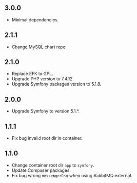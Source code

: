 3.0.0
-------------------------------------------------------------------
+ Minimal dependencies.

2.1.1
-------------------------------------------------------------------
+ Change MySQL chart repo.

2.1.0
-------------------------------------------------------------------
+ Replace EFK to GPL.
+ Upgrade PHP version to 7.4.12.
+ Upgrade Symfony packages version to 5.1.8.

2.0.0
-------------------------------------------------------------------
+ Upgrade Symfony to version 5.1.*.

1.1.1
-------------------------------------------------------------------
+ Fix bug invalid root dir in container.

1.1.0
-------------------------------------------------------------------
+ Change container root dir `app` to `symfony`.
+ Update Composer packages.
+ Fix bug wrong `messengerDsn` when using RabbitMQ external.